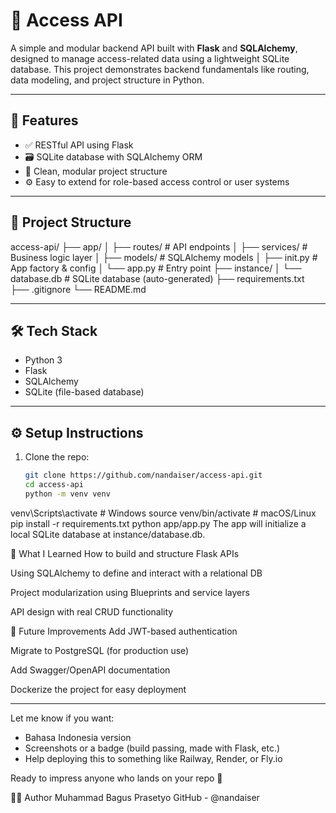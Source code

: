 # 🔐 Access API

A simple and modular backend API built with **Flask** and **SQLAlchemy**, designed to manage access-related data using a lightweight SQLite database. 
This project demonstrates backend fundamentals like routing, data modeling, and project structure in Python.

---

## 🚀 Features

- ✅ RESTful API using Flask
- 🗃️ SQLite database with SQLAlchemy ORM
- 📂 Clean, modular project structure
- ⚙️ Easy to extend for role-based access control or user systems
  

---

## 📁 Project Structure
access-api/
├── app/
│ ├── routes/ # API endpoints
│ ├── services/ # Business logic layer
│ ├── models/ # SQLAlchemy models
│ ├── init.py # App factory & config
│ └── app.py # Entry point
├── instance/
│ └── database.db # SQLite database (auto-generated)
├── requirements.txt
├── .gitignore
└── README.md


---

## 🛠 Tech Stack

- Python 3
- Flask
- SQLAlchemy
- SQLite (file-based database)

---

## ⚙️ Setup Instructions

1. Clone the repo:
   ```bash
   git clone https://github.com/nandaiser/access-api.git
   cd access-api
   python -m venv venv
venv\Scripts\activate       # Windows
source venv/bin/activate    # macOS/Linux
pip install -r requirements.txt
python app/app.py
The app will initialize a local SQLite database at instance/database.db.

🧠 What I Learned
How to build and structure Flask APIs

Using SQLAlchemy to define and interact with a relational DB

Project modularization using Blueprints and service layers

API design with real CRUD functionality

📌 Future Improvements
Add JWT-based authentication

Migrate to PostgreSQL (for production use)

Add Swagger/OpenAPI documentation

Dockerize the project for easy deployment

---

Let me know if you want:
- Bahasa Indonesia version
- Screenshots or a badge (build passing, made with Flask, etc.)
- Help deploying this to something like Railway, Render, or Fly.io

Ready to impress anyone who lands on your repo 🚀


🧑‍💻 Author
Muhammad Bagus Prasetyo
GitHub - @nandaiser





    

